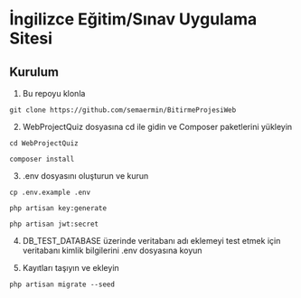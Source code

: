 # İngilizce Eğitim/Sınav Uygulama Sitesi


## Kurulum
1. Bu repoyu klonla
```
git clone https://github.com/semaermin/BitirmeProjesiWeb
```

2. WebProjectQuiz dosyasına cd ile gidin ve Composer paketlerini yükleyin
```
cd WebProjectQuiz
```
```
composer install
```

3. .env dosyasını oluşturun ve kurun
```
cp .env.example .env
```
```
php artisan key:generate
```
```
php artisan jwt:secret
```

4. DB_TEST_DATABASE üzerinde veritabanı adı eklemeyi test etmek için veritabanı kimlik bilgilerini .env dosyasına koyun


6. Kayıtları taşıyın ve ekleyin
```
php artisan migrate --seed
```

